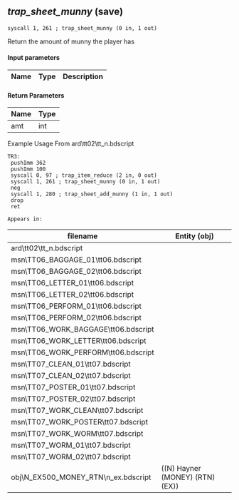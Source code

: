 ## *trap_sheet_munny* (save)

`syscall 1, 261 ; trap_sheet_munny (0 in, 1 out)`

Return the amount of munny the player has

#### Input parameters
| Name | Type | Description
|------|------|------------


#### Return Parameters
| Name | Type
|------|-----
| amt   | int   
Example Usage From ard\tt02\tt_n.bdscript
```plaintext
TR3:
 pushImm 362
 pushImm 100
 syscall 0, 97 ; trap_item_reduce (2 in, 0 out)
 syscall 1, 261 ; trap_sheet_munny (0 in, 1 out)
 neg 
 syscall 1, 280 ; trap_sheet_add_munny (1 in, 1 out)
 drop 
 ret
```





	Appears in:
| filename | Entity (obj)
|----------|-------------
| ard\tt02\tt_n.bdscript       |           
| msn\TT06_BAGGAGE_01\tt06.bdscript       |           
| msn\TT06_BAGGAGE_02\tt06.bdscript       |           
| msn\TT06_LETTER_01\tt06.bdscript       |           
| msn\TT06_LETTER_02\tt06.bdscript       |           
| msn\TT06_PERFORM_01\tt06.bdscript       |           
| msn\TT06_PERFORM_02\tt06.bdscript       |           
| msn\TT06_WORK_BAGGAGE\tt06.bdscript       |           
| msn\TT06_WORK_LETTER\tt06.bdscript       |           
| msn\TT06_WORK_PERFORM\tt06.bdscript       |           
| msn\TT07_CLEAN_01\tt07.bdscript       |           
| msn\TT07_CLEAN_02\tt07.bdscript       |           
| msn\TT07_POSTER_01\tt07.bdscript       |           
| msn\TT07_POSTER_02\tt07.bdscript       |           
| msn\TT07_WORK_CLEAN\tt07.bdscript       |           
| msn\TT07_WORK_POSTER\tt07.bdscript       |           
| msn\TT07_WORK_WORM\tt07.bdscript       |           
| msn\TT07_WORM_01\tt07.bdscript       |           
| msn\TT07_WORM_02\tt07.bdscript       |           
| obj\N_EX500_MONEY_RTN\n_ex.bdscript       | ((N) Hayner (MONEY) (RTN) (EX))          



